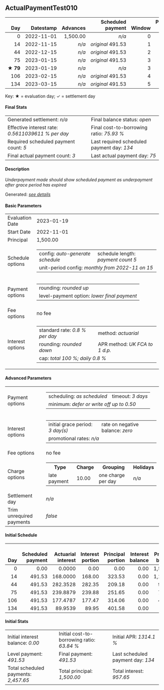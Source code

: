 <h2>ActualPaymentTest010</h2>
<table>
    <thead style="vertical-align: bottom;">
        <th class="ci00" style="text-align: right;">Day</th>
        <th class="ci01" style="text-align: right;">Datestamp</th>
        <th class="ci02" style="text-align: right;">Advances</th>
        <th class="ci03" style="text-align: right;">Scheduled payment</th>
        <th class="ci04" style="text-align: right;">Window</th>
        <th class="ci05" style="text-align: right;">Payment due</th>
        <th class="ci06" style="text-align: right;">Actual payments</th>
        <th class="ci07" style="text-align: right;">Net effect</th>
        <th class="ci08" style="text-align: right;">Payment status</th>
        <th class="ci09" style="text-align: right;">Balance status</th>
        <th class="ci10" style="text-align: right;">New charges</th>
        <th class="ci11" style="text-align: right;">Charges portion</th>
        <th class="ci12" style="text-align: right;">Actuarial interest</th>
        <th class="ci13" style="text-align: right;">New interest</th>
        <th class="ci14" style="text-align: right;">Interest portion</th>
        <th class="ci15" style="text-align: right;">Principal portion</th>
        <th class="ci16" style="text-align: right;">Charges balance</th>
        <th class="ci17" style="text-align: right;">Interest balance</th>
        <th class="ci18" style="text-align: right;">Principal balance</th>
        <th class="ci19" style="text-align: right;">Settlement figure</th>
    </thead>
    <tr style="text-align: right;">
        <td class="ci00">0</td>
        <td class="ci01" style="white-space: nowrap;">2022-11-01</td>
        <td class="ci02">1,500.00</td>
        <td class="ci03" style="white-space: nowrap;"><i>n/a<i></td>
        <td class="ci04">0</td>
        <td class="ci05">0.00</td>
        <td class="ci06"><i>n/a</i></td>
        <td class="ci07">0.00</td>
        <td class="ci08"><i>none&nbsp;scheduled</i></td>
        <td class="ci09">open</td>
        <td class="ci10"><i>n/a</i></td>
        <td class="ci11">0.00</td>
        <td class="ci12">0.0000</td>
        <td class="ci13">0.0000</td>
        <td class="ci14">0.00</td>
        <td class="ci15">0.00</td>
        <td class="ci16">0.00</td>
        <td class="ci17">0.0000</td>
        <td class="ci18">1,500.00</td>
        <td class="ci19">1,500.00</td>
    </tr>
    <tr style="text-align: right;">
        <td class="ci00">14</td>
        <td class="ci01" style="white-space: nowrap;">2022-11-15</td>
        <td class="ci02"><i>n/a</i></td>
        <td class="ci03" style="white-space: nowrap;"><i>original</i> 491.53</td>
        <td class="ci04">1</td>
        <td class="ci05">491.53</td>
        <td class="ci06">0:&nbsp;<i>confirmed</i>&nbsp;491.53;&nbsp;14:&nbsp;49153;&nbsp;<i>n/a</i></td>
        <td class="ci07">491.53</td>
        <td class="ci08"><i>payment&nbsp;made</i></td>
        <td class="ci09">open</td>
        <td class="ci10"><i>n/a</i></td>
        <td class="ci11">0.00</td>
        <td class="ci12">168.0000</td>
        <td class="ci13">168.0000</td>
        <td class="ci14">168.00</td>
        <td class="ci15">323.53</td>
        <td class="ci16">0.00</td>
        <td class="ci17">0.0000</td>
        <td class="ci18">1,176.47</td>
        <td class="ci19">1,176.47</td>
    </tr>
    <tr style="text-align: right;">
        <td class="ci00">44</td>
        <td class="ci01" style="white-space: nowrap;">2022-12-15</td>
        <td class="ci02"><i>n/a</i></td>
        <td class="ci03" style="white-space: nowrap;"><i>original</i> 491.53</td>
        <td class="ci04">2</td>
        <td class="ci05">491.53</td>
        <td class="ci06">0:&nbsp;<i>confirmed</i>&nbsp;491.53;&nbsp;44:&nbsp;49153;&nbsp;<i>n/a</i></td>
        <td class="ci07">491.53</td>
        <td class="ci08"><i>payment&nbsp;made</i></td>
        <td class="ci09">open</td>
        <td class="ci10"><i>n/a</i></td>
        <td class="ci11">0.00</td>
        <td class="ci12">282.3528</td>
        <td class="ci13">282.3528</td>
        <td class="ci14">282.35</td>
        <td class="ci15">209.18</td>
        <td class="ci16">0.00</td>
        <td class="ci17">0.0000</td>
        <td class="ci18">967.29</td>
        <td class="ci19">967.29</td>
    </tr>
    <tr style="text-align: right;">
        <td class="ci00">75</td>
        <td class="ci01" style="white-space: nowrap;">2023-01-15</td>
        <td class="ci02"><i>n/a</i></td>
        <td class="ci03" style="white-space: nowrap;"><i>original</i> 491.53</td>
        <td class="ci04">3</td>
        <td class="ci05">491.53</td>
        <td class="ci06">0:&nbsp;<i>confirmed</i>&nbsp;400.00;&nbsp;75:&nbsp;40000;&nbsp;<i>n/a</i></td>
        <td class="ci07">400.00</td>
        <td class="ci08"><i>paid&nbsp;later&nbsp;owing</i>&nbsp;91.53</td>
        <td class="ci09">open</td>
        <td class="ci10"><i>late&nbsp;payment</i>&nbsp;10.00</td>
        <td class="ci11">10.00</td>
        <td class="ci12">239.8879</td>
        <td class="ci13">239.8879</td>
        <td class="ci14">239.88</td>
        <td class="ci15">150.12</td>
        <td class="ci16">0.00</td>
        <td class="ci17">0.0000</td>
        <td class="ci18">817.17</td>
        <td class="ci19">817.17</td>
    </tr>
    <tr style="text-align: right;">
        <td class="ci00">&#x2605;&nbsp;<b>79</b></td>
        <td class="ci01" style="white-space: nowrap;">2023-01-19</td>
        <td class="ci02"><i>n/a</i></td>
        <td class="ci03" style="white-space: nowrap;"><i>n/a<i></td>
        <td class="ci04">3</td>
        <td class="ci05">0.00</td>
        <td class="ci06"><i>n/a</i></td>
        <td class="ci07">0.00</td>
        <td class="ci08"><i>information&nbsp;only</i></td>
        <td class="ci09">open</td>
        <td class="ci10"><i>n/a</i></td>
        <td class="ci11">0.00</td>
        <td class="ci12">26.1494</td>
        <td class="ci13">26.1494</td>
        <td class="ci14">0.00</td>
        <td class="ci15">0.00</td>
        <td class="ci16">0.00</td>
        <td class="ci17">26.1494</td>
        <td class="ci18">817.17</td>
        <td class="ci19">843.31</td>
    </tr>
    <tr style="text-align: right;">
        <td class="ci00">106</td>
        <td class="ci01" style="white-space: nowrap;">2023-02-15</td>
        <td class="ci02"><i>n/a</i></td>
        <td class="ci03" style="white-space: nowrap;"><i>original</i> 491.53</td>
        <td class="ci04">4</td>
        <td class="ci05">491.53</td>
        <td class="ci06"><i>n/a</i></td>
        <td class="ci07">491.53</td>
        <td class="ci08"><i>not&nbsp;yet&nbsp;due</i></td>
        <td class="ci09">open</td>
        <td class="ci10"><i>n/a</i></td>
        <td class="ci11">0.00</td>
        <td class="ci12">176.5087</td>
        <td class="ci13">176.5087</td>
        <td class="ci14">202.65</td>
        <td class="ci15">288.88</td>
        <td class="ci16">0.00</td>
        <td class="ci17">0.0000</td>
        <td class="ci18">528.29</td>
        <td class="ci19">528.29</td>
    </tr>
    <tr style="text-align: right;">
        <td class="ci00">134</td>
        <td class="ci01" style="white-space: nowrap;">2023-03-15</td>
        <td class="ci02"><i>n/a</i></td>
        <td class="ci03" style="white-space: nowrap;"><i>original</i> 491.53</td>
        <td class="ci04">5</td>
        <td class="ci05">491.53</td>
        <td class="ci06"><i>n/a</i></td>
        <td class="ci07">491.53</td>
        <td class="ci08"><i>not&nbsp;yet&nbsp;due</i></td>
        <td class="ci09">open</td>
        <td class="ci10"><i>n/a</i></td>
        <td class="ci11">0.00</td>
        <td class="ci12">118.3370</td>
        <td class="ci13">118.3370</td>
        <td class="ci14">118.33</td>
        <td class="ci15">373.20</td>
        <td class="ci16">0.00</td>
        <td class="ci17">0.0000</td>
        <td class="ci18">155.09</td>
        <td class="ci19">155.09</td>
    </tr>
</table><p>Key: &#x2605; = evaluation day; &#x2713; = settlement day</p>
<h4>Final Stats</h4>
<table>
    <tr>
        <td>Generated settlement: <i><i>n/a</i></i></td>
        <td>Final balance status: <i>open</i></td>
    </tr>
    <tr>
        <td>Effective interest rate: <i>0.5611039611 % per day</i></td>
        <td>Final cost-to-borrowing ratio: <i>75.93 %</i></td>
    </tr>
    <tr>
        <td>Required scheduled payment count: <i>5</i></td>
        <td>Last required scheduled payment day: <i>134</i></td>
    </tr>
    <tr>
        <td>Final actual payment count: <i>3</i></td>
        <td>Last actual payment day: <i>75</i></td>
    </tr>
</table>

<h4>Description</h4>
<p><i>Underpayment made should show scheduled payment as underpayment after grace period has expired</i></p>
<p>Generated: <i><a href="../GeneratedDate.html">see details</a></i></p>
<h4>Basic Parameters</h4>
<table>
    <tr>
        <td>Evaluation Date</td>
        <td>2023-01-19</td>
    </tr>
    <tr>
        <td>Start Date</td>
        <td>2022-11-01</td>
    </tr>
    <tr>
        <td>Principal</td>
        <td>1,500.00</td>
    </tr>
    <tr>
        <td>Schedule options</td>
        <td>
            <table>
                <tr>
                    <td>config: <i>auto-generate schedule</i></td>
                    <td>schedule length: <i><i>payment count</i> 5</i></td>
                </tr>
                <tr>
                    <td colspan="2" style="white-space: nowrap;">unit-period config: <i>monthly from 2022-11 on 15</i></td>
                </tr>
            </table>
        </td>
    </tr>
    <tr>
        <td>Payment options</td>
        <td>
            <table>
                <tr>
                    <td>rounding: <i>rounded up</i></td>
                </tr>
                <tr>
                    <td>level-payment option: <i>lower&nbsp;final&nbsp;payment</i></td>
                </tr>
            </table>
        </td>
    </tr>
    <tr>
        <td>Fee options</td>
        <td>no fee
        </td>
    </tr>
    <tr>
        <td>Interest options</td>
        <td>
            <table>
                <tr>
                    <td>standard rate: <i>0.8 % per day</i></td>
                    <td>method: <i>actuarial</i></td>
                </tr>
                <tr>
                    <td>rounding: <i>rounded down</i></td>
                    <td>APR method: <i>UK FCA to 1 d.p.</i></td>
                </tr>
                <tr>
                    <td colspan="2">cap: <i>total 100 %; daily 0.8 %</td>
                </tr>
            </table>
        </td>
    </tr>
</table>
<h4>Advanced Parameters</h4>
<table>
    <tr>
        <td>Payment options</td>
        <td>
                <table>
                    <tr>
                        <td>scheduling: <i>as scheduled</i></td>
                        <td>timeout: <i>3 days</i></td>
                    </tr>
                    <tr>
                        <td colspan="2">minimum: <i>defer&nbsp;or&nbsp;write&nbsp;off&nbsp;up&nbsp;to&nbsp;0.50</i></td>
                    </tr>
                </table>
        </td>
    </tr>
    <tr>
        <td>Interest options</td>
        <td>
            <table>
                <tr>
                    <td>initial grace period: <i>3 day(s)</i></td>
                    <td>rate on negative balance: <i>zero</i></td>
                </tr>
                <tr>
                    <td colspan="2">promotional rates: <i><i>n/a</i></i></td>
                </tr>
            </table>
        </td>
    </tr>
    <tr>
        <td>Fee options</td>
        <td>no fee
        </td>
    </tr>
    <tr>
        <td>Charge options</td>
        <td>
            <table>
                <tr>
                    <th>Type</th>
                    <th>Charge</th>
                    <th>Grouping</th>
                    <th>Holidays</th>
                </tr>
                <tr>
                    <td>late payment</td>
                    <td>10.00</td><td>one charge per day</td><td><i>n/a</i></td>
                </tr>
            </table>
        </td>
    </tr>
    <tr>
        <td>Settlement day</td><td><i><i>n/a</i></i></td>
    </tr>
    <tr>
        <td>Trim unrequired payments</td><td><i>false</i></td>
    </tr>
</table><h4>Initial Schedule</h4>
<table>
    <thead style="vertical-align: bottom;">
        <th style="text-align: right;">Day</th>
        <th style="text-align: right;">Scheduled payment</th>
        <th style="text-align: right;">Actuarial interest</th>
        <th style="text-align: right;">Interest portion</th>
        <th style="text-align: right;">Principal portion</th>
        <th style="text-align: right;">Interest balance</th>
        <th style="text-align: right;">Principal balance</th>
        <th style="text-align: right;">Total actuarial interest</th>
        <th style="text-align: right;">Total interest</th>
        <th style="text-align: right;">Total principal</th>
    </thead>
    <tr style="text-align: right;">
        <td class="ci00">0</td>
        <td class="ci01" style="white-space: nowrap;">0.00</td>
        <td class="ci02">0.0000</td>
        <td class="ci03">0.00</td>
        <td class="ci04">0.00</td>
        <td class="ci05">0.00</td>
        <td class="ci06">1,500.00</td>
        <td class="ci07">0.0000</td>
        <td class="ci08">0.00</td>
        <td class="ci09">0.00</td>
    </tr>
    <tr style="text-align: right;">
        <td class="ci00">14</td>
        <td class="ci01" style="white-space: nowrap;">491.53</td>
        <td class="ci02">168.0000</td>
        <td class="ci03">168.00</td>
        <td class="ci04">323.53</td>
        <td class="ci05">0.00</td>
        <td class="ci06">1,176.47</td>
        <td class="ci07">168.0000</td>
        <td class="ci08">168.00</td>
        <td class="ci09">323.53</td>
    </tr>
    <tr style="text-align: right;">
        <td class="ci00">44</td>
        <td class="ci01" style="white-space: nowrap;">491.53</td>
        <td class="ci02">282.3528</td>
        <td class="ci03">282.35</td>
        <td class="ci04">209.18</td>
        <td class="ci05">0.00</td>
        <td class="ci06">967.29</td>
        <td class="ci07">450.3528</td>
        <td class="ci08">450.35</td>
        <td class="ci09">532.71</td>
    </tr>
    <tr style="text-align: right;">
        <td class="ci00">75</td>
        <td class="ci01" style="white-space: nowrap;">491.53</td>
        <td class="ci02">239.8879</td>
        <td class="ci03">239.88</td>
        <td class="ci04">251.65</td>
        <td class="ci05">0.00</td>
        <td class="ci06">715.64</td>
        <td class="ci07">690.2407</td>
        <td class="ci08">690.23</td>
        <td class="ci09">784.36</td>
    </tr>
    <tr style="text-align: right;">
        <td class="ci00">106</td>
        <td class="ci01" style="white-space: nowrap;">491.53</td>
        <td class="ci02">177.4787</td>
        <td class="ci03">177.47</td>
        <td class="ci04">314.06</td>
        <td class="ci05">0.00</td>
        <td class="ci06">401.58</td>
        <td class="ci07">867.7194</td>
        <td class="ci08">867.70</td>
        <td class="ci09">1,098.42</td>
    </tr>
    <tr style="text-align: right;">
        <td class="ci00">134</td>
        <td class="ci01" style="white-space: nowrap;">491.53</td>
        <td class="ci02">89.9539</td>
        <td class="ci03">89.95</td>
        <td class="ci04">401.58</td>
        <td class="ci05">0.00</td>
        <td class="ci06">0.00</td>
        <td class="ci07">957.6734</td>
        <td class="ci08">957.65</td>
        <td class="ci09">1,500.00</td>
    </tr>
</table>
<h4>Initial Stats</h4>
<table>
    <tr>
        <td>Initial interest balance: <i>0.00</i></td>
        <td>Initial cost-to-borrowing ratio: <i>63.84 %</i></td>
        <td>Initial APR: <i>1314.1 %</i></td>
    </tr>
    <tr>
        <td>Level payment: <i>491.53</i></td>
        <td>Final payment: <i>491.53</i></td>
        <td>Last scheduled payment day: <i>134</i></td>
    </tr>
    <tr>
        <td>Total scheduled payments: <i>2,457.65</i></td>
        <td>Total principal: <i>1,500.00</i></td>
        <td>Total interest: <i>957.65</i></td>
    </tr>
</table>